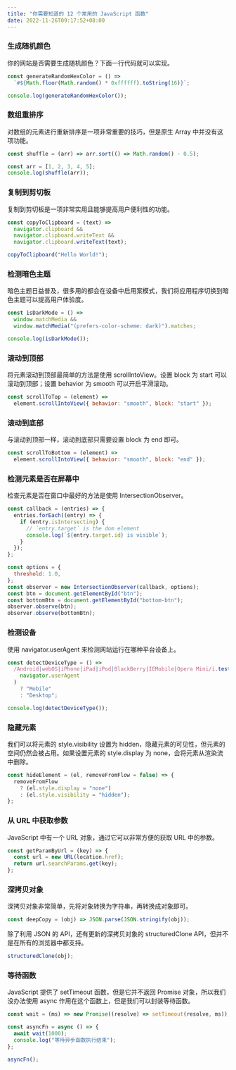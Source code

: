 ```yaml
---
title: "你需要知道的 12 个常用的 JavaScript 函数"
date: 2022-11-26T09:17:52+08:00
---
```


### 生成随机颜色

你的网站是否需要生成随机颜色？下面一行代码就可以实现。

```javascript
const generateRandomHexColor = () =>
  `#${Math.floor(Math.random() * 0xffffff).toString(16)}`;

console.log(generateRandomHexColor());
```

### 数组重排序

对数组的元素进行重新排序是一项非常重要的技巧，但是原生 Array 中并没有这项功能。

```javascript
const shuffle = (arr) => arr.sort(() => Math.random() - 0.5);

const arr = [1, 2, 3, 4, 5];
console.log(shuffle(arr));
```

### 复制到剪切板

复制到剪切板是一项非常实用且能够提高用户便利性的功能。

```javascript
const copyToClipboard = (text) =>
  navigator.clipboard &&
  navigator.clipboard.writeText &&
  navigator.clipboard.writeText(text);

copyToClipboard("Hello World!");
```

### 检测暗色主题

暗色主题日益普及，很多用的都会在设备中启用案模式，我们将应用程序切换到暗色主题可以提高用户体验度。

```javascript
const isDarkMode = () =>
  window.matchMedia &&
  window.matchMedia("(prefers-color-scheme: dark)").matches;

console.log(isDarkMode());
```

### 滚动到顶部

将元素滚动到顶部最简单的方法是使用 scrollIntoView。设置 block 为 start 可以滚动到顶部；设置 behavior 为 smooth 可以开启平滑滚动。

```javascript
const scrollToTop = (element) =>
  element.scrollIntoView({ behavior: "smooth", block: "start" });
```

### 滚动到底部

与滚动到顶部一样，滚动到底部只需要设置 block 为 end 即可。

```javascript
const scrollToBottom = (element) =>
  element.scrollIntoView({ behavior: "smooth", block: "end" });
```

### 检测元素是否在屏幕中

检查元素是否在窗口中最好的方法是使用 IntersectionObserver。

```javascript
const callback = (entries) => {
  entries.forEach((entry) => {
    if (entry.isIntersecting) {
      // `entry.target` is the dom element
      console.log(`${entry.target.id} is visible`);
    }
  });
};

const options = {
  threshold: 1.0,
};
const observer = new IntersectionObserver(callback, options);
const btn = document.getElementById("btn");
const bottomBtn = document.getElementById("bottom-btn");
observer.observe(btn);
observer.observe(bottomBtn);
```

### 检测设备

使用 navigator.userAgent 来检测网站运行在哪种平台设备上。

```javascript
const detectDeviceType = () =>
  /Android|webOS|iPhone|iPad|iPod|BlackBerry|IEMobile|Opera Mini/i.test(
    navigator.userAgent
  )
    ? "Mobile"
    : "Desktop";

console.log(detectDeviceType());
```

### 隐藏元素

我们可以将元素的 style.visibility 设置为 hidden，隐藏元素的可见性，但元素的空间仍然会被占用。如果设置元素的 style.display 为 none，会将元素从渲染流中删除。

```javascript
const hideElement = (el, removeFromFlow = false) => {
  removeFromFlow
    ? (el.style.display = "none")
    : (el.style.visibility = "hidden");
};
```

### 从 URL 中获取参数

JavaScript 中有一个 URL 对象，通过它可以非常方便的获取 URL 中的参数。

```javascript
const getParamByUrl = (key) => {
  const url = new URL(location.href);
  return url.searchParams.get(key);
};
```

### 深拷贝对象

深拷贝对象非常简单，先将对象转换为字符串，再转换成对象即可。

```javascript
const deepCopy = (obj) => JSON.parse(JSON.stringify(obj));
```

除了利用 JSON 的 API，还有更新的深拷贝对象的 structuredClone API，但并不是在所有的浏览器中都支持。

```javascript
structuredClone(obj);
```

### 等待函数

JavaScript 提供了 setTimeout 函数，但是它并不返回 Promise 对象，所以我们没办法使用 async 作用在这个函数上，但是我们可以封装等待函数。

```javascript
const wait = (ms) => new Promise((resolve) => setTimeout(resolve, ms));

const asyncFn = async () => {
  await wait(1000);
  console.log("等待异步函数执行结束");
};

asyncFn();
```
